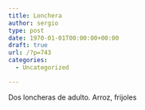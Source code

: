 ```yaml
---
title: Lonchera
author: sergio
type: post
date: 1970-01-01T00:00:00+00:00
draft: true
url: /?p=743
categories:
  - Uncategorized

---
```

Dos loncheras de adulto. Arroz, frijoles